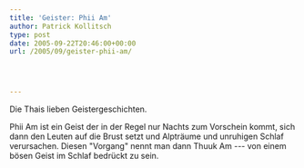 ```yaml
---
title: 'Geister: Phii Am'
author: Patrick Kollitsch
type: post
date: 2005-09-22T20:46:00+00:00
url: /2005/09/geister-phii-am/




---
```

Die Thais lieben Geistergeschichten.

Phii Am ist ein Geist der in der Regel nur Nachts zum Vorschein kommt, sich dann den Leuten auf die Brust setzt und Alpträume und unruhigen Schlaf verursachen. Diesen "Vorgang" nennt man dann Thuuk Am --- von einem bösen Geist im Schlaf bedrückt zu sein.
